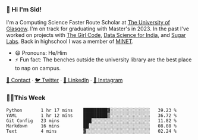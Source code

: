 ### 👋 Hi I'm Sid!
I'm a Computing Science Faster Route Scholar at [The University of Glasgow](https://gla.ac.uk). I'm on track for graduating with Master's in 2023. In the past I've worked on projects with [The Girl Code](https://thegirlcode.co/), [Data Science for India](), and [Sugar Labs](https://sugarlabs.org/). Back in highschool I was a member of [MINET](https://minet.co/). 

- 😄 Pronouns: He/Him
- ⚡ Fun fact: The benches outside the university library are the best place to nap on campus.

[📇 Contact](https://sid.gg/) · [🐦 Twitter](https://twitter.com/scholaronroad) · [👔 LinkedIn](https://linkedin.com/in/sidhant-bhavnani) · [📸 Instagram](https://www.instagram.com/bhavnani.pvt/) 

### 👨‍💻This Week
<!--START_SECTION:waka-->
```text
Python       1 hr 17 mins    █████████▓░░░░░░░░░░░░░░░   39.23 % 
YAML         1 hr 12 mins    █████████▒░░░░░░░░░░░░░░░   36.72 % 
Git Config   23 mins         ███░░░░░░░░░░░░░░░░░░░░░░   11.82 % 
Markdown     16 mins         ██░░░░░░░░░░░░░░░░░░░░░░░   08.08 % 
Text         4 mins          ▓░░░░░░░░░░░░░░░░░░░░░░░░   02.24 % 
```
<!--END_SECTION:waka-->
